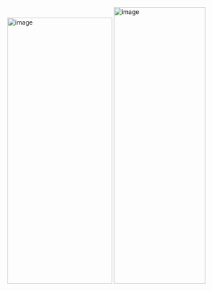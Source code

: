 <img width="240" height="607" alt="image" src="https://github.com/user-attachments/assets/17276547-22e8-4c64-8881-b05798550ae7" />
<img width="210" height="631" alt="image" src="https://github.com/user-attachments/assets/43173cab-7358-4b03-af4d-f9226ff80325" />
